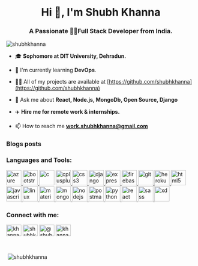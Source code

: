 <h1 align="center">Hi 👋, I'm Shubh Khanna</h1>
<h3 align="center">A Passionate 👨‍💻Full Stack Developer from India.</h3>

<p align="left"> <img src="https://komarev.com/ghpvc/?username=shubhkhanna&label=Profile%20views&color=0e75b6&style=flat" alt="shubhkhanna" /> </p>

- 🎓 **Sophomore at DIT University, Dehradun.**

- 🌱 I'm currently learning **DevOps**.

- 👨‍💻 All of my projects are available at [https://github.com/shubhkhanna](https://github.com/shubhkhanna)

- 💬 Ask me about **React, Node.js, MongoDb, Open Source, Django**

- ✈️ **Hire me for remote work & internships.**

- 📫 How to reach me **work.shubhkhanna@gmail.com**

### Blogs posts
<!-- BLOG-POST-LIST:START -->
<!-- BLOG-POST-LIST:END -->


<h3 align="left">Languages and Tools:</h3>
<p align="left"> <a href="https://azure.microsoft.com/en-in/" target="_blank"> <img src="https://www.vectorlogo.zone/logos/microsoft_azure/microsoft_azure-icon.svg" alt="azure" width="40" height="40"/> </a> <a href="https://getbootstrap.com" target="_blank"> <img src="https://devicons.github.io/devicon/devicon.git/icons/bootstrap/bootstrap-plain.svg" alt="bootstrap" width="40" height="40"/> </a> <a href="https://www.cprogramming.com/" target="_blank"> <img src="https://devicons.github.io/devicon/devicon.git/icons/c/c-original.svg" alt="c" width="40" height="40"/></a> <a href="https://www.w3schools.com/cpp/" target="_blank"> <img src="https://devicons.github.io/devicon/devicon.git/icons/cplusplus/cplusplus-original.svg" alt="cplusplus" width="40" height="40"/> </a> <a href="https://www.w3schools.com/css/" target="_blank"> <img src="https://devicons.github.io/devicon/devicon.git/icons/css3/css3-original-wordmark.svg" alt="css3" width="40" height="40"/> </a> <a href="https://www.djangoproject.com/" target="_blank"> <img src="https://devicons.github.io/devicon/devicon.git/icons/django/django-original.svg" alt="django" width="40" height="40"/> </a> <a href="https://expressjs.com" target="_blank"> <img src="https://devicons.github.io/devicon/devicon.git/icons/express/express-original-wordmark.svg" alt="express" width="40" height="40"/> </a> <a href="https://firebase.google.com/" target="_blank"> <img src="https://www.vectorlogo.zone/logos/firebase/firebase-icon.svg" alt="firebase" width="40" height="40"/> </a>  <a href="https://git-scm.com/" target="_blank"> <img src="https://www.vectorlogo.zone/logos/git-scm/git-scm-icon.svg" alt="git" width="40" height="40"/> </a> <a href="https://heroku.com" target="_blank"> <img src="https://www.vectorlogo.zone/logos/heroku/heroku-icon.svg" alt="heroku" width="40" height="40"/> </a> <a href="https://www.w3.org/html/" target="_blank"> <img src="https://devicons.github.io/devicon/devicon.git/icons/html5/html5-original-wordmark.svg" alt="html5" width="40" height="40"/> </a> <a href="https://developer.mozilla.org/en-US/docs/Web/JavaScript" target="_blank"> <img src="https://devicons.github.io/devicon/devicon.git/icons/javascript/javascript-original.svg" alt="javascript" width="40" height="40"/> </a> <a href="https://www.linux.org/" target="_blank"> <img src="https://devicons.github.io/devicon/devicon.git/icons/linux/linux-original.svg" alt="linux" width="40" height="40"/> </a> <a href="https://materializecss.com/" target="_blank"> <img src="https://raw.githubusercontent.com/prplx/svg-logos/5585531d45d294869c4eaab4d7cf2e9c167710a9/svg/materialize.svg" alt="materialize" width="40" height="40"/> </a> <a href="https://www.mongodb.com/" target="_blank"> <img src="https://devicons.github.io/devicon/devicon.git/icons/mongodb/mongodb-original-wordmark.svg" alt="mongodb" width="40" height="40"/> </a> <a href="https://nodejs.org" target="_blank"> <img src="https://devicons.github.io/devicon/devicon.git/icons/nodejs/nodejs-original-wordmark.svg" alt="nodejs" width="40" height="40"/> </a> <a href="https://postman.com" target="_blank"> <img src="https://www.vectorlogo.zone/logos/getpostman/getpostman-icon.svg" alt="postman" width="40" height="40"/> </a> <a href="https://www.python.org" target="_blank"> <img src="https://devicons.github.io/devicon/devicon.git/icons/python/python-original.svg" alt="python" width="40" height="40"/> </a> <a href="https://reactjs.org/" target="_blank"> <img src="https://devicons.github.io/devicon/devicon.git/icons/react/react-original-wordmark.svg" alt="react" width="40" height="40"/> </a> <a href="https://sass-lang.com" target="_blank"> <img src="https://devicons.github.io/devicon/devicon.git/icons/sass/sass-original.svg" alt="sass" width="40" height="40"/> </a> <a href="https://www.adobe.com/products/xd.html" target="_blank"> <img src="https://cdn.worldvectorlogo.com/logos/adobe-xd.svg" alt="xd" width="40" height="40"/> </a> </p>

<h3 align="left">Connect with me:</h3>
<p align="left">
<a href="https://twitter.com/khannashubh04" target="blank"><img align="center" src="https://cdn.jsdelivr.net/npm/simple-icons@3.0.1/icons/twitter.svg" alt="khannashubh04" height="30" width="40" /></a>
<a href="https://linkedin.com/in/shubhkhanna" target="blank"><img align="center" src="https://cdn.jsdelivr.net/npm/simple-icons@3.0.1/icons/linkedin.svg" alt="shubhkhanna" height="30" width="40" /></a>
<a href="https://medium.com/@shubhkhanna" target="blank"><img align="center" src="https://cdn.jsdelivr.net/npm/simple-icons@3.0.1/icons/medium.svg" alt="@shubhkhanna" height="30" width="40" /></a>
<a href="https://www.hackerrank.com/khannashubh04" target="blank"><img align="center" src="https://cdn.jsdelivr.net/npm/simple-icons@3.0.1/icons/hackerrank.svg" alt="khannashubh04" height="30" width="40" /></a>
</p><br>

<p>&nbsp;<img align="center" src="https://github-readme-stats.vercel.app/api?username=shubhkhanna&show_icons=true&icon_color=E80000" alt="shubhkhanna" /></p>

